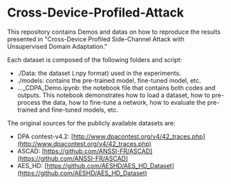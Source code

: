 # Cross-Device-Profiled-Attack
 
This repository contains Demos and datas on how to reproduce the results presented in "Cross-Device Profiled Side-Channel Attack with Unsupervised Domain Adaptation."


Each dataset is composed of the following folders and script:

- ./Data: the dataset (.npy format) used in the experiments. 
- ./models: contains the pre-trained model, fine-tuned model, etc.
- ...\_CDPA\_Demo.ipynb: the notebook file that contains both codes and outputs. This notebook demonstrates how to load a dataset, how to pre-process the data, how to fine-tune a network, how to evaluate the pre-trained and fine-tuned models, etc. 

The original sources for the publicly available datasets are:

- DPA contest-v4.2: [http://www.dpacontest.org/v4/42_traces.php](http://www.dpacontest.org/v4/42_traces.php)
- ASCAD: [https://github.com/ANSSI-FR/ASCAD](https://github.com/ANSSI-FR/ASCAD)
- AES\_HD: [https://github.com/AESHD/AES_HD_Dataset](https://github.com/AESHD/AES_HD_Dataset)
